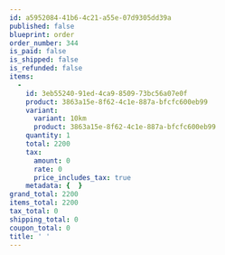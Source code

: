 ```yaml
---
id: a5952084-41b6-4c21-a55e-07d9305dd39a
published: false
blueprint: order
order_number: 344
is_paid: false
is_shipped: false
is_refunded: false
items:
  -
    id: 3eb55240-91ed-4ca9-8509-73bc56a07e0f
    product: 3863a15e-8f62-4c1e-887a-bfcfc600eb99
    variant:
      variant: 10km
      product: 3863a15e-8f62-4c1e-887a-bfcfc600eb99
    quantity: 1
    total: 2200
    tax:
      amount: 0
      rate: 0
      price_includes_tax: true
    metadata: {  }
grand_total: 2200
items_total: 2200
tax_total: 0
shipping_total: 0
coupon_total: 0
title: ' '
---
```

